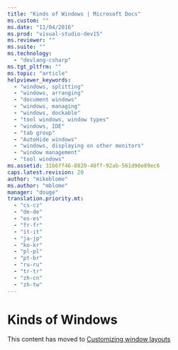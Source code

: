 ```yaml
---
title: "Kinds of Windows | Microsoft Docs"
ms.custom: ""
ms.date: "11/04/2016"
ms.prod: "visual-studio-dev15"
ms.reviewer: ""
ms.suite: ""
ms.technology: 
  - "devlang-csharp"
ms.tgt_pltfrm: ""
ms.topic: "article"
helpviewer_keywords: 
  - "windows, splitting"
  - "windows, arranging"
  - "document windows"
  - "windows, managing"
  - "windows, dockable"
  - "tool windows, window types"
  - "windows, IDE"
  - "tab group"
  - "AutoHide windows"
  - "windows, displaying on other monitors"
  - "window management"
  - "tool windows"
ms.assetid: 31b6ff46-8820-40ff-92ab-561d90e89ec6
caps.latest.revision: 20
author: "mikeblome"
ms.author: "mblome"
manager: "douge"
translation.priority.mt: 
  - "cs-cz"
  - "de-de"
  - "es-es"
  - "fr-fr"
  - "it-it"
  - "ja-jp"
  - "ko-kr"
  - "pl-pl"
  - "pt-br"
  - "ru-ru"
  - "tr-tr"
  - "zh-cn"
  - "zh-tw"
---
```

# Kinds of Windows
This content has moved to [Customizing window layouts](../ide/customizing-window-layouts-in-visual-studio.md)